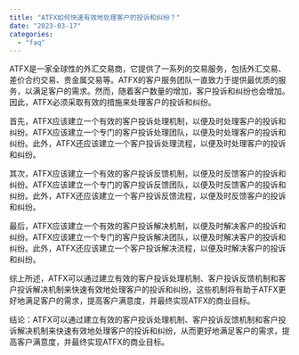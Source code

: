 ```yaml
---
title: "ATFX如何快速有效地处理客户的投诉和纠纷？"
date: "2023-03-17"
categories: 
  - "faq"
---
```


ATFX是一家全球性的外汇交易商，它提供了一系列的交易服务，包括外汇交易、差价合约交易、贵金属交易等。ATFX的客户服务团队一直致力于提供最优质的服务，以满足客户的需求。然而，随着客户数量的增加，客户投诉和纠纷也会增加。因此，ATFX必须采取有效的措施来处理客户的投诉和纠纷。

首先，ATFX应该建立一个有效的客户投诉处理机制，以便及时处理客户的投诉和纠纷。ATFX应该建立一个专门的客户投诉处理团队，以便及时处理客户的投诉和纠纷。此外，ATFX还应该建立一个客户投诉处理流程，以便及时处理客户的投诉和纠纷。

其次，ATFX应该建立一个有效的客户投诉反馈机制，以便及时反馈客户的投诉和纠纷。ATFX应该建立一个专门的客户投诉反馈团队，以便及时反馈客户的投诉和纠纷。此外，ATFX还应该建立一个客户投诉反馈流程，以便及时反馈客户的投诉和纠纷。

最后，ATFX应该建立一个有效的客户投诉解决机制，以便及时解决客户的投诉和纠纷。ATFX应该建立一个专门的客户投诉解决团队，以便及时解决客户的投诉和纠纷。此外，ATFX还应该建立一个客户投诉解决流程，以便及时解决客户的投诉和纠纷。

综上所述，ATFX可以通过建立有效的客户投诉处理机制、客户投诉反馈机制和客户投诉解决机制来快速有效地处理客户的投诉和纠纷。这些机制将有助于ATFX更好地满足客户的需求，提高客户满意度，并最终实现ATFX的商业目标。

结论：ATFX可以通过建立有效的客户投诉处理机制、客户投诉反馈机制和客户投诉解决机制来快速有效地处理客户的投诉和纠纷，从而更好地满足客户的需求，提高客户满意度，并最终实现ATFX的商业目标。
